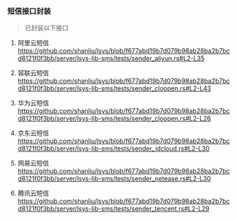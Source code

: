 ### 短信接口封装

> 已封装以下接口


1. 阿里云短信
https://github.com/shanliu/lsys/blob/f677abd19b7d079b98ab28ba2b7bcd8121f0f3bb/server/lsys-lib-sms/tests/sender_aliyun.rs#L2-L35


2. 容联云短信
https://github.com/shanliu/lsys/blob/f677abd19b7d079b98ab28ba2b7bcd8121f0f3bb/server/lsys-lib-sms/tests/sender_cloopen.rs#L2-L43

3. 华为云短信
https://github.com/shanliu/lsys/blob/f677abd19b7d079b98ab28ba2b7bcd8121f0f3bb/server/lsys-lib-sms/tests/sender_cloopen.rs#L2-L26

4. 京东云短信
https://github.com/shanliu/lsys/blob/f677abd19b7d079b98ab28ba2b7bcd8121f0f3bb/server/lsys-lib-sms/tests/sender_jdcloud.rs#L2-L30

5. 网易云短信
https://github.com/shanliu/lsys/blob/f677abd19b7d079b98ab28ba2b7bcd8121f0f3bb/server/lsys-lib-sms/tests/sender_netease.rs#L2-L30

6. 腾讯云短信
https://github.com/shanliu/lsys/blob/f677abd19b7d079b98ab28ba2b7bcd8121f0f3bb/server/lsys-lib-sms/tests/sender_tencent.rs#L2-L29
